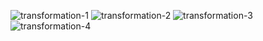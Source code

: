 ![transformation-1](https://github.com/user-attachments/assets/07575187-5a56-430c-b4e2-92c0af26ae5d)
![transformation-2](https://github.com/user-attachments/assets/219779dc-6e27-41c7-a81f-63edc4ece006)
![transformation-3](https://github.com/user-attachments/assets/e8a684f9-1c38-41c8-9c07-c3548930ad5e)
![transformation-4](https://github.com/user-attachments/assets/8d126e77-91e4-41f3-8233-7e98825281fa)
